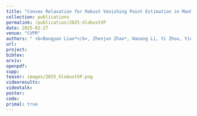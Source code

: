 ```yaml
---
title: "Convex Relaxation for Robust Vanishing Point Estimation in Manhattan World"
collection: publications
permalink: /publication/2025-GlobustVP
date: 2025-02-27
venue: "CVPR"
authors: " <b>Bangyan Liao*</b>, Zhenjun Zhao*, Haoang Li, Yi Zhou, Yingping Zeng, Hao Li, Peidong Liu"
url: 
project: 
bibtex: 
arxiv: 
openpdf: 
supp: 
teaser: images/2025_GlobustVP.png
videoresults: 
videotalk: 
poster: 
code: 
primal: true
---
```


